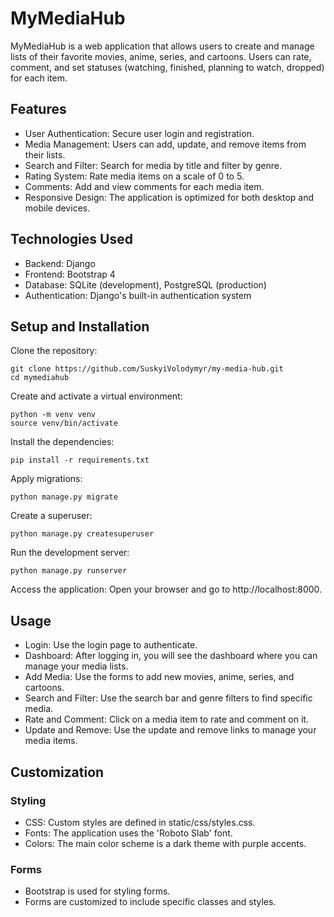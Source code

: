 # MyMediaHub
MyMediaHub is a web application that allows users to create and manage lists of their favorite movies, anime, series, and cartoons. Users can rate, comment, and set statuses (watching, finished, planning to watch, dropped) for each item.

## Features
- User Authentication: Secure user login and registration.
- Media Management: Users can add, update, and remove items from their lists.
- Search and Filter: Search for media by title and filter by genre.
- Rating System: Rate media items on a scale of 0 to 5.
- Comments: Add and view comments for each media item.
- Responsive Design: The application is optimized for both desktop and mobile devices.
## Technologies Used
- Backend: Django
- Frontend: Bootstrap 4
- Database: SQLite (development), PostgreSQL (production)
- Authentication: Django's built-in authentication system
## Setup and Installation

Clone the repository:
```
git clone https://github.com/SuskyiVolodymyr/my-media-hub.git
cd mymediahub
```
Create and activate a virtual environment:
```
python -m venv venv
source venv/bin/activate
```
Install the dependencies:
```
pip install -r requirements.txt
```
Apply migrations:
```
python manage.py migrate
```
Create a superuser:
```
python manage.py createsuperuser
```
Run the development server:
```
python manage.py runserver
```
Access the application:
Open your browser and go to http://localhost:8000.

## Usage
- Login: Use the login page to authenticate.
- Dashboard: After logging in, you will see the dashboard where you can manage your media lists.
- Add Media: Use the forms to add new movies, anime, series, and cartoons.
- Search and Filter: Use the search bar and genre filters to find specific media.
- Rate and Comment: Click on a media item to rate and comment on it.
- Update and Remove: Use the update and remove links to manage your media items.
## Customization
### Styling
- CSS: Custom styles are defined in static/css/styles.css.
- Fonts: The application uses the 'Roboto Slab' font.
- Colors: The main color scheme is a dark theme with purple accents.
### Forms
- Bootstrap is used for styling forms.
- Forms are customized to include specific classes and styles.

